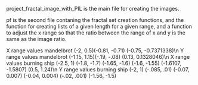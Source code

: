 project_fractal_image_with_PIL is the main file for creating the images.

pf is the second file contaning the fractal set creation functions,
and the function for creating lists of a given length for a given range,
and a function to adjust the x range so that the ratio between the range of x and y is the same as the image ratio.

X range values mandelbrot (-2, 0.5)(-0.81, -0.71) (-0.75, -0.7371338)\n
Y range values mandelbrot (-1.15, 1.15)(-.19, -.08) (0.13, 0.1328046)\n
X range values burning ship (-2.5, 1) (-1.8, -1.7) (-1.65, -1.6) (-1.6, -1.55) (-1.6107, -1.5807) (0.5, 1.24)\n
Y range values burning ship (-2, 1) (-.085, .01) (-0.07, 0.007) (-0.04, 0.004) (-.02, .001) (-1.56, -1.5)
